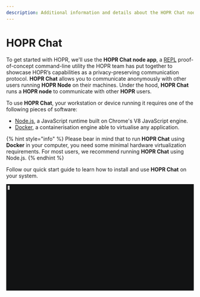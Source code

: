 ```yaml
---
description: Additional information and details about the HOPR Chat node app.
---
```


# HOPR Chat

To get started with HOPR, we'll use the **HOPR Chat node app**, a [REPL](https://en.wikipedia.org/wiki/Read%E2%80%93eval%E2%80%93print_loop) proof-of-concept command-line utility the HOPR team has put together to showcase HOPR’s capabilities as a privacy-preserving communication protocol. **HOPR Chat** allows you to communicate anonymously with other users running **HOPR Node** on their machines. Under the hood, **HOPR Chat** runs a **HOPR node** to communicate with other **HOPR** users.

To use **HOPR Chat**, your workstation or device running it requires one of the following pieces of software:

- [Node.js](https://nodejs.org/en/), a JavaScript runtime built on Chrome's V8 JavaScript engine.
- [Docker](https://www.docker.com/), a containerisation engine able to virtualise any application.

{% hint style="info" %}
Please bear in mind that to run **HOPR Chat** using **Docker** in your computer, you need some minimal hardware virtualization requirements. For most users, we recommend running **HOPR Chat** using Node.js.
{% endhint %}

Follow our quick start guide to learn how to install and use **HOPR Chat** on your system.

![](../../.gitbook/assets/hopr-chat-testnet%20%284%29%20%281%29%20%281%29%20%281%29%20%281%29%20%281%29.gif)
